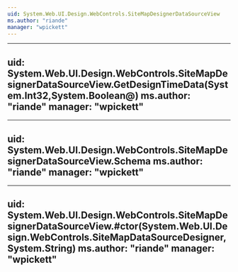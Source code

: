 ```yaml
---
uid: System.Web.UI.Design.WebControls.SiteMapDesignerDataSourceView
ms.author: "riande"
manager: "wpickett"
---
```


---
uid: System.Web.UI.Design.WebControls.SiteMapDesignerDataSourceView.GetDesignTimeData(System.Int32,System.Boolean@)
ms.author: "riande"
manager: "wpickett"
---

---
uid: System.Web.UI.Design.WebControls.SiteMapDesignerDataSourceView.Schema
ms.author: "riande"
manager: "wpickett"
---

---
uid: System.Web.UI.Design.WebControls.SiteMapDesignerDataSourceView.#ctor(System.Web.UI.Design.WebControls.SiteMapDataSourceDesigner,System.String)
ms.author: "riande"
manager: "wpickett"
---
